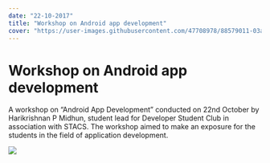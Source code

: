 ```yaml
---
date: "22-10-2017"
title: "Workshop on Android app development"
cover: "https://user-images.githubusercontent.com/47708978/88579011-03ab7a80-d067-11ea-8e49-f5491a9d1bba.jpg"
---
```

# Workshop on Android app development

A workshop on “Android App Development” conducted on 22nd October by Harikrishnan P Midhun, student lead for Developer Student Club in association with STACS. The workshop aimed to make an exposure for the students in the field of application development.

![](https://user-images.githubusercontent.com/47708978/88571198-e1abfb00-d05a-11ea-9f39-eb77635d1e2d.jpg)
